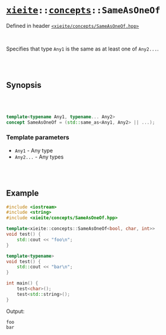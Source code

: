 # [`xieite`](../../README.md)`::`[`concepts`](../../docs/concepts.md)`::SameAsOneOf`
Defined in header [`<xieite/concepts/SameAsOneOf.hpp>`](../../include/xieite/concepts/SameAsOneOf.hpp)

<br/>

Specifies that type `Any1` is the same as at least one of `Any2...`.

<br/><br/>

## Synopsis

<br/><br/>

```cpp
template<typename Any1, typename... Any2>
concept SameAsOneOf = (std::same_as<Any1, Any2> || ...);
```
### Template parameters
- `Any1` - Any type
- `Any2...` - Any types

<br/><br/>

## Example
```cpp
#include <iostream>
#include <string>
#include <xieite/concepts/SameAsOneOf.hpp>

template<xieite::concepts::SameAsOneOf<bool, char, int>>
void test() {
	std::cout << "foo\n";
}

template<typename>
void test() {
	std::cout << "bar\n";
}

int main() {
	test<char>();
	test<std::string>();
}
```
Output:
```
foo
bar
```
